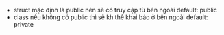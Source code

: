 - struct mặc định là public nên sẽ có truy cập từ bên ngoài default: public
- class nếu không có public thì sẽ kh thể khai báo ở bên ngoài default: private